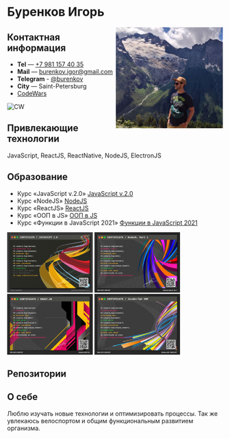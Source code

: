 # Буренков Игорь

<img align="right" width="250" heigth="auto" alt="Буренков Игорь и вид на Джугутурлючат" src="IMG_20210725_113104min.jpg">

## Контактная информация

- **Tel** — <a href="tel:+79811574035">+7 981 157 40 35</a>
- **Mail** — <a href="burenkov.igor@gmail.com">burenkov.igor@gmail.com</a>
- **Telegram** - <a href="https://t.me/burenkov">@burenkov</a>
- **City** — Saint-Petersburg
- [CodeWars](https://www.codewars.com/users/EveryBarry)
<img alt="CW" src="https://www.codewars.com/users/EveryBarry/badges/large">

## Привлекающие технологии
JavaScript, ReactJS, ReactNative, NodeJS, ElectronJS

## Образование

- Курс «JavaScript v.2.0» [JavaScript v.2.0](https://itgid.info/course/javascript-2)
- Курс «NodeJS» [NodeJS](https://itgid.info/course/nodejs)
- Курс «ReactJS» [ReactJS](https://itgid.info/course/reactjs)
- Курс «ООП в JS» [ООП в JS](https://itgid.info/course/object-js)
- Курс «Функции в JavaScript 2021» [Функции в JavaScript 2021](https://itgid.info/course/function-2021)

<img width="200" heigth="auto" alt="JS2min" src="cert_min/JS2min.png"> <img width="200" heigth="auto" alt="NodeJSmin" src="cert_min/NodeJSmin.png"> <img width="200" heigth="auto" alt="ReactJSmin" src="cert_min/ReactJSmin.png"> <img width="200" heigth="auto" alt="JS OOPmin" src="cert_min/JS OOPmin.png">

## Репозитории

## О себе
Люблю изучать новые технологии и оптимизировать процессы.
Так же увлекаюсь велоспортом и общим функциональным развитием организма.

<!--
**EveryBarry/EveryBarry** is a ✨ _special_ ✨ repository because its `README.md` (this file) appears on your GitHub profile.

Here are some ideas to get you started:

- 🔭 I’m currently working on ...
- 🌱 I’m currently learning ...
- 👯 I’m looking to collaborate on ...
- 🤔 I’m looking for help with ...
- 💬 Ask me about ...
- 📫 How to reach me: ...
- 😄 Pronouns: ...
- ⚡ Fun fact: ...
-->
